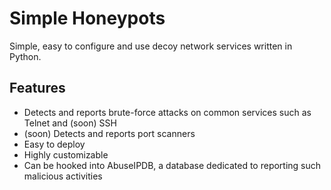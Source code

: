 Simple Honeypots
==============================
Simple, easy to configure and use decoy network services written in Python.

Features
-----------------
- Detects and reports brute-force attacks on common services such as Telnet and (soon) SSH
- (soon) Detects and reports port scanners
- Easy to deploy
- Highly customizable
- Can be hooked into AbuseIPDB, a database dedicated to reporting such malicious activities